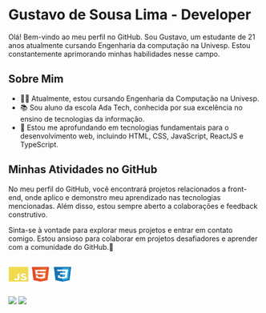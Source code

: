 # Gustavo de Sousa Lima - Developer

Olá! Bem-vindo ao meu perfil no GitHub. Sou Gustavo, um estudante de 21 anos atualmente cursando Engenharia da computação na Univesp. Estou constantemente aprimorando minhas habilidades nesse campo.

## Sobre Mim
- 👨‍🎓 Atualmente, estou cursando Engenharia da Computação na Univesp.
- 📚 Sou aluno da escola Ada Tech, conhecida por sua excelência no ensino de tecnologias da informação.
- 🚀 Estou me aprofundando em tecnologias fundamentais para o desenvolvimento web, incluindo HTML, CSS, JavaScript, ReactJS e TypeScript.

## Minhas Atividades no GitHub
No meu perfil do GitHub, você encontrará projetos relacionados a front-end, onde aplico e demonstro meu aprendizado nas tecnologias mencionadas. Além disso, estou sempre aberto a colaborações e feedback construtivo.

Sinta-se à vontade para explorar meus projetos e entrar em contato comigo. Estou ansioso para colaborar em projetos desafiadores e aprender com a comunidade do GitHub.👋

<div style="display: inline_block"><br>
  <img align="center" alt="Rafa-Js" height="30" width="40" src="https://raw.githubusercontent.com/devicons/devicon/master/icons/javascript/javascript-plain.svg">
  <img align="center" alt="Rafa-HTML" height="30" width="40" src="https://raw.githubusercontent.com/devicons/devicon/master/icons/html5/html5-original.svg">
  <img align="center" alt="Rafa-CSS" height="30" width="40" src="https://raw.githubusercontent.com/devicons/devicon/master/icons/css3/css3-original.svg">
</div>
  
  ##
 
<div> 
  <a href = "mailto:gustavdesousalima@gmail.com"><img src="https://img.shields.io/badge/-Gmail-%23333?style=for-the-badge&logo=gmail&logoColor=white" target="_blank"></a>
  <a href="https://www.linkedin.com/in/Gustavo-Developer" target="_blank"><img src="https://img.shields.io/badge/-LinkedIn-%230077B5?style=for-the-badge&logo=linkedin&logoColor=white" target="_blank"></a> 
  
</div>
